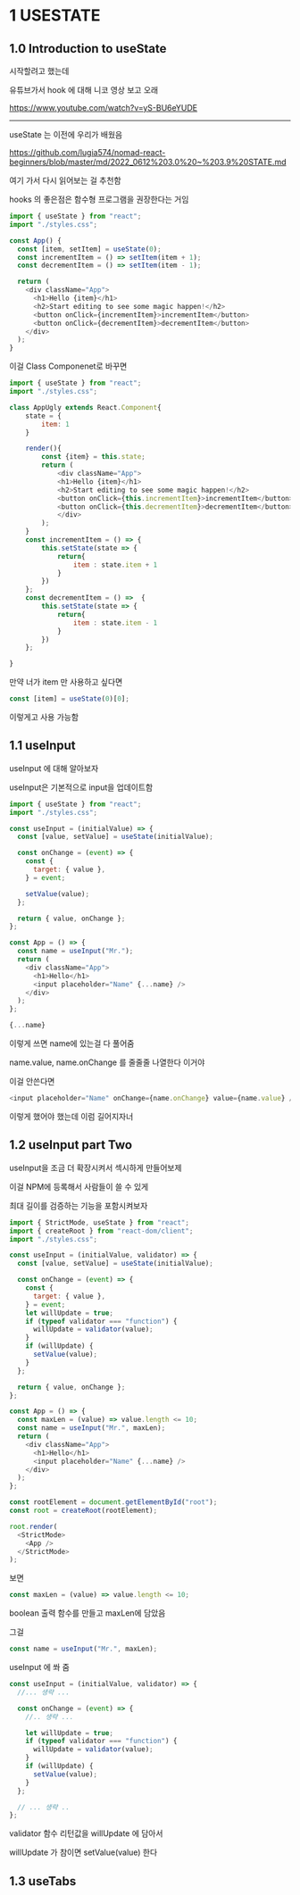 # 1 USESTATE

## 1.0 Introduction to useState

시작할려고 했는데

유튜브가서 hook 에 대해 니코 영상 보고 오래

https://www.youtube.com/watch?v=yS-BU6eYUDE

---

useState 는 이전에 우리가 배웠음

https://github.com/lugia574/nomad-react-beginners/blob/master/md/2022_0612%203.0%20~%203.9%20STATE.md

여기 가서 다시 읽어보는 걸 추천함

hooks 의 좋은점은 함수형 프로그램을 권장한다는 거임

```js
import { useState } from "react";
import "./styles.css";

const App() {
  const [item, setItem] = useState(0);
  const incrementItem = () => setItem(item + 1);
  const decrementItem = () => setItem(item - 1);

  return (
    <div className="App">
      <h1>Hello {item}</h1>
      <h2>Start editing to see some magic happen!</h2>
      <button onClick={incrementItem}>incrementItem</button>
      <button onClick={decrementItem}>decrementItem</button>
    </div>
  );
}
```

이걸 Class Componenet로 바꾸면

```js
import { useState } from "react";
import "./styles.css";

class AppUgly extends React.Component{
    state = {
        item: 1
    }

    render(){
        const {item} = this.state;
        return (
            <div className="App">
            <h1>Hello {item}</h1>
            <h2>Start editing to see some magic happen!</h2>
            <button onClick={this.incrementItem}>incrementItem</button>
            <button onClick={this.decrementItem}>decrementItem</button>
            </div>
        );
    }
    const incrementItem = () => {
        this.setState(state => {
            return{
                item : state.item + 1
            }
        })
    };
    const decrementItem = () =>  {
        this.setState(state => {
            return{
                item : state.item - 1
            }
        })
    };

}
```

만약 너가 item 만 사용하고 싶다면

```ts
const [item] = useState(0)[0];
```

이렇게고 사용 가능함

## 1.1 useInput

useInput 에 대해 알아보자

useInput은 기본적으로 input을 업데이트함

```js
import { useState } from "react";
import "./styles.css";

const useInput = (initialValue) => {
  const [value, setValue] = useState(initialValue);

  const onChange = (event) => {
    const {
      target: { value },
    } = event;

    setValue(value);
  };

  return { value, onChange };
};

const App = () => {
  const name = useInput("Mr.");
  return (
    <div className="App">
      <h1>Hello</h1>
      <input placeholder="Name" {...name} />
    </div>
  );
};
```

```js
{...name}
```

이렇게 쓰면 name에 있는걸 다 풀어줌

name.value, name.onChange 를 줄줄줄 나열한다 이거야

이걸 안쓴다면

```js
<input placeholder="Name" onChange={name.onChange} value={name.value} />
```

이렇게 했어야 했는데 이럼 길어지자너

## 1.2 useInput part Two

useInput을 조금 더 확장시켜서 섹시하게 만들어보제

이걸 NPM에 등록해서 사람들이 쓸 수 있게

최대 길이를 검증하는 기능을 포함시켜보자

```js
import { StrictMode, useState } from "react";
import { createRoot } from "react-dom/client";
import "./styles.css";

const useInput = (initialValue, validator) => {
  const [value, setValue] = useState(initialValue);

  const onChange = (event) => {
    const {
      target: { value },
    } = event;
    let willUpdate = true;
    if (typeof validator === "function") {
      willUpdate = validator(value);
    }
    if (willUpdate) {
      setValue(value);
    }
  };

  return { value, onChange };
};

const App = () => {
  const maxLen = (value) => value.length <= 10;
  const name = useInput("Mr.", maxLen);
  return (
    <div className="App">
      <h1>Hello</h1>
      <input placeholder="Name" {...name} />
    </div>
  );
};

const rootElement = document.getElementById("root");
const root = createRoot(rootElement);

root.render(
  <StrictMode>
    <App />
  </StrictMode>
);
```

보면

```js
const maxLen = (value) => value.length <= 10;
```

boolean 출력 함수를 만들고 maxLen에 담았음

그걸

```js
const name = useInput("Mr.", maxLen);
```

useInput 에 쏴 줌

```js
const useInput = (initialValue, validator) => {
  //... 생략 ...

  const onChange = (event) => {
    //.. 생략 ...

    let willUpdate = true;
    if (typeof validator === "function") {
      willUpdate = validator(value);
    }
    if (willUpdate) {
      setValue(value);
    }
  };

  // ... 생략 ..
};
```

validator 함수 리턴값을 willUpdate 에 담아서

willUpdate 가 참이면 setValue(value) 한다

## 1.3 useTabs
